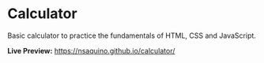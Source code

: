 # Calculator

Basic calculator to practice the fundamentals of HTML, CSS and JavaScript.

__Live Preview:__ https://nsaquino.github.io/calculator/
